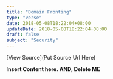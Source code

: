 ```yaml
---
title: "Domain Fronting"
type: "verse"
date: 2018-05-08T18:22:04+08:00
updateDate: 2018-05-08T18:22:04+08:00
draft: false
subject: "Security"
---
```


[View Source](Put Source Url Here)

**Insert Content here. AND, Delete ME**
